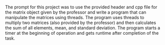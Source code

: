 The prompt for this project was to use the provided header and cpp file for the matrix object given by the professor and write a program that can manipulate the matrices using threads. 
The program uses threads to multiply two matrices (also provided by the professor) and then calculates the sum of all elements, mean, and standard deviation.
The program starts a timer at the beginning of operation and gets runtime after completion of the task.
